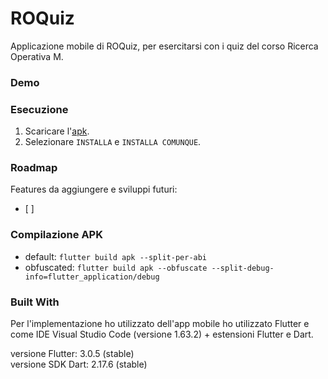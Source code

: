 # ROQuiz

Applicazione mobile di ROQuiz, per esercitarsi con i quiz del corso Ricerca Operativa M. 

### Demo

### Esecuzione
1. Scaricare l'[apk](https://github.com/mikyll/ROQuiz/releases/download/v1.5/roquiz-mobile.apk).
2. Selezionare ```INSTALLA``` e ```INSTALLA COMUNQUE```.

### Roadmap
Features da aggiungere e sviluppi futuri:
- [ ]

### Compilazione APK
- default: ```flutter build apk --split-per-abi```
- obfuscated: ```flutter build apk --obfuscate --split-debug-info=flutter_application/debug```

### Built With
Per l'implementazione ho utilizzato dell'app mobile ho utilizzato Flutter e come IDE Visual Studio Code (versione 1.63.2) + estensioni Flutter e Dart.

versione Flutter: 3.0.5 (stable)<br/>
versione SDK Dart: 2.17.6 (stable)

